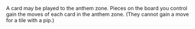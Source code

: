 A card may be played to the anthem zone. Pieces on the board you control gain the moves of each card in the anthem zone. (They cannot gain a move for a tile with a pip.)